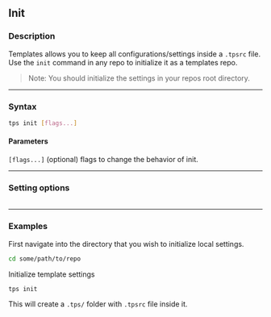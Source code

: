 ## Init

### Description

Templates allows you to keep all configurations/settings inside a `.tpsrc` file. Use the `init` command in any repo to initialize it as a templates repo.

> Note: You should initialize the settings in your repos root directory.

---

### Syntax

```bash
tps init [flags...]
```

#### Parameters

`[flags...]` (optional) flags to change the behavior of init.

---

### Setting options

<table id="setting-options">
    <thead>
    </thead>
    <tbody>
    </tbody>
</table>

---

### Examples

First navigate into the directory that you wish to initialize local settings.

```bash
cd some/path/to/repo
```

Initialize template settings

```bash
tps init
```

This will create a `.tps/` folder with `.tpsrc` file inside it.
